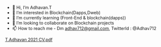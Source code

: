 - 👋 Hi, I’m Adhavan.T
- 👀 I’m interested in Blockchain(Dapps,Dweb)
- 🌱 I’m currently learning (Front-End & blockchain(dapps))
- 💞️ I’m looking to collaborate on Blockchain projects
- 📫 How to reach me - Dm adhav712@gmail.com, TwitterId : @Adhav712

[T.Adhavan 2021 CV.pdf](https://github.com/Adhav712/Adhav712/files/7056767/T.Adhavan.2021.CV.pdf)

